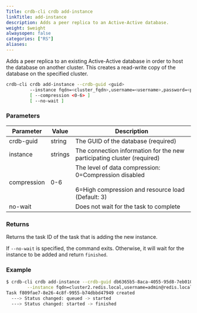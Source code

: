 ```yaml
---
Title: crdb-cli crdb add-instance
linkTitle: add-instance
description: Adds a peer replica to an Active-Active database.
weight: $weight
alwaysopen: false
categories: ["RS"]
aliases:
---
```


Adds a peer replica to an existing Active-Active database in order to host the database on another cluster. This creates a read-write copy of the database on the specified cluster.

```sh
crdb-cli crdb add-instance --crdb-guid <guid> 
         --instance fqdn=<cluster_fqdn>,username=<username>,password=<password> 
         [ --compression <0-6> ]
         [ --no-wait ]
```

### Parameters

| Parameter | Value   | Description |
|-----------|---------|-------------|
| crdb-guid | string  | The GUID of the database (required) |
| instance | strings | The connection information for the new participating cluster (required) |
| compression | 0-6     | The level of data compression: 0=Compression disabled <br> <br> 6=High compression and resource load (Default: 3) |
| no-wait | | Does not wait for the task to complete |

### Returns

Returns the task ID of the task that is adding the new instance.

If `--no-wait` is specified, the command exits. Otherwise, it will wait for the instance to be added and return `finished`.

### Example

```sh
$ crdb-cli crdb add-instance --crdb-guid db6365b5-8aca-4055-95d8-7eb0105c0b35 \
        --instance fqdn=cluster2.redis.local,username=admin@redis.local,password=admin-password
Task f809fae7-8e26-4c8f-9955-b74dbbd47949 created
  ---> Status changed: queued -> started
  ---> Status changed: started -> finished
```
